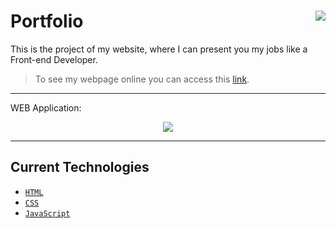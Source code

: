 # Portfolio <img align="right" style="cursor:pointer" src="https://img.shields.io/website?label=portfolio manoela&style=for-the-badge&url=https://manoelamoyses.vercel.app/"/>

This is the project of my website, where I can present you my jobs like a Front-end Developer.<br>

> To see my webpage online you can access this [link](https://manoelamoyses.vercel.app/).

---

WEB Application:

<p align="center">
<img src="https://i.imgur.com/zjcNK6X.png" />
</p>

---

## Current Technologies

- [`HTML`](https://developer.mozilla.org/en-US/docs/Web/HTML)
- [`CSS`](https://developer.mozilla.org/en-US/docs/Web/CSS)
- [`JavaScript`](https://developer.mozilla.org/en-US/docs/Web/JavaScript)
